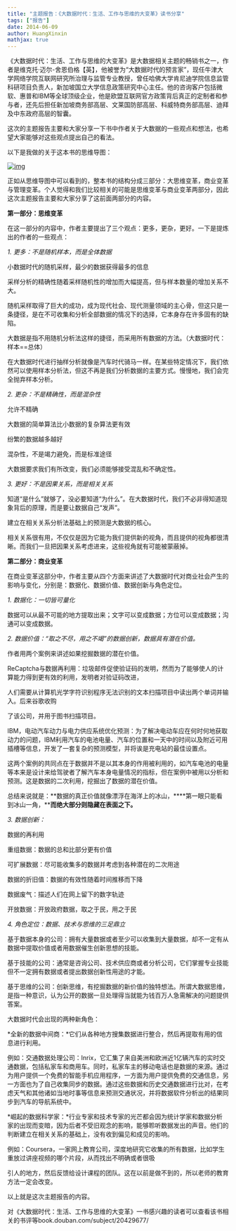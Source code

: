 ```yaml
---
title: "主题报告：《大数据时代：生活、工作与思维的大变革》读书分享"
tags: ["报告"]
date: 2014-06-09
author: HuangXinxin  
mathjax: true
---
```


《大数据时代：生活、工作与思维的大变革》是大数据相关主题的畅销书之一，作者是维克托·迈尔-舍恩伯格【英】，他被誉为“大数据时代的预言家”，现任牛津大学网络学院互联网研究所治理与监管专业教授，曾任哈佛大学肯尼迪学院信息监管科研项目负责人，新加坡国立大学信息政策研究中心主任。他的咨询客户包括微软、惠普和IBM等全球顶级企业，他是欧盟互联网官方政策背后真正的定制者和参与者，还先后担任新加坡商务部高层、文莱国防部高层、科威特商务部高层、迪拜及中东政府高层的智囊。

这次的主题报告主要和大家分享一下书中作者关于大数据的一些观点和想法，也希望大家能够对这些观点提出自己的看法。

以下是我做的关于这本书的思维导图：

[![img](http://www.cad.zju.edu.cn/home/vagblog/wp-content/uploads/2014/06/%E8%AF%BB%E4%B9%A6%E5%88%86%E4%BA%AB-HXX.001.jpg)](http://www.cad.zju.edu.cn/home/vagblog/wp-content/uploads/2014/06/读书分享-HXX.001.jpg)



正如从思维导图中可以看到的，整本书的结构分成三部分：大思维变革，商业变革与管理变革。个人觉得和我们比较相关的可能是思维变革与商业变革两部分，因此这次主题报告主要和大家分享了这前面两部分的内容。

**第一部分：思维变革**

在这一部分的内容中，作者主要提出了三个观点：更多，更杂，更好。一下是提炼出的作者的一些观点：

*1. 更多：不是随机样本，而是全体数据*

小数据时代的随机采样，最少的数据获得最多的信息

采样分析的精确性随着采样随机性的增加而大幅提高，但与样本数量的增加关系不大。

随机采样取得了巨大的成功，成为现代社会、现代测量领域的主心骨，但这只是一条捷径，是在不可收集和分析全部数据的情况下的选择，它本身存在许多固有的缺陷。

大数据是指不用随机分析法这样的捷径，而采用所有数据的方法。（大数据时代：样本==总体）

在大数据时代进行抽样分析就像是汽车时代骑马一样。在某些特定情况下，我们依然可以使用样本分析法，但这不再是我们分析数据的主要方式。慢慢地，我们会完全抛弃样本分析。

*2. 更杂：不是精确性，而是混杂性*

允许不精确

大数据的简单算法比小数据的复杂算法更有效

纷繁的数据越多越好

混杂性，不是竭力避免，而是标准途径

大数据要求我们有所改变，我们必须能够接受混乱和不确定性。

*3. 更好：不是因果关系，而是相关关系*

知道“是什么”就够了，没必要知道“为什么”。在大数据时代，我们不必非得知道现象背后的原理，而是要让数据自己“发声”。

建立在相关关系分析法基础上的预测是大数据的核心。

相关关系很有用，不仅仅是因为它能为我们提供新的视角，而且提供的视角都很清晰。而我们一旦把因果关系考虑进来，这些视角就有可能被蒙蔽掉。

 

**第二部分：商业变革**

在商业变革这部分中，作者主要从四个方面来讲述了大数据时代对商业社会产生的影响与变化，分别是：数据化、数据价值、数据创新与角色定位。

*1. 数据化：一切皆可量化*

数据可以从最不可能的地方提取出来；文字可以变成数据；方位可以变成数据；沟通可以变成数据。

*2. 数据价值：“取之不尽，用之不竭”的数据创新，数据具有潜在价值。*

作者用两个案例来讲述如果挖掘数据的潜在价值。

ReCaptcha与数据再利用：垃圾邮件促使验证码的发明，然而为了能够使人的计算能力得到更有效的利用，发明者对验证码改进，

人们需要从计算机光学字符识别程序无法识别的文本扫描项目中读出两个单词并输入。后来谷歌收购

了该公司，并用于图书扫描项目。

IBM，电动汽车动力与电力供应系统优化预测：为了解决电动车应在何时何地获取动力的问题，IBM利用汽车的电池电量、汽车的位置和一天中的时间以及附近可用插槽等信息，开发了一套复杂的预测模型，并将诶是充电站的最佳设置点。

这两个案例的共同点在于数据并不是以其本身的作用被利用的，如汽车电池的电量等本来是设计来给驾驶者了解汽车本身电量情况的指标，但在案例中被用以分析和预测。这是数据的二次利用，挖掘出了数据的潜在价值。

总结来说就是：**数据的真正价值就像漂浮在海洋上的冰山，****第一眼只能看到冰山一角，****而绝大部分则隐藏在表面之下。**

*3. 数据创新：*

数据的再利用

重组数据：数据的总和比部分更有价值

可扩展数据：尽可能收集多的数据并考虑到各种潜在的二次用途

数据的折旧值：数据的有效性随着时间推移而下降

数据废气：描述人们在网上留下的数字轨迹

开放数据：开放政府数据，取之于民，用之于民

*4. 角色定位：数据、技术与思维的三足鼎立*

基于数据本身的公司：拥有大量数据或者至少可以收集到大量数据，却不一定有从数据中提取价值或者用数据催生创新思想的技能。

基于技能的公司：通常是咨询公司、技术供应商或者分析公司，它们掌握专业技能但不一定拥有数据或者提出数据创新性用途的才能。

基于思维的公司：创新思维，有挖掘数据的新价值的独特想法。所谓大数据思维，是指一种意识，认为公开的数据一旦处理得当就能为钱百万人急需解决的问题提供答案。

大数据时代会出现的两种新角色：

*全新的数据中间商：*它们从各种地方搜集数据进行整合，然后再提取有用的信息进行利用。

例如：交通数据处理公司：Inrix，它汇集了来自美洲和欧洲近1亿辆汽车的实时交通数据，包括私家车和商用车。同时，私家车主的移动电话也是数据的来源。通过为用户提供一个免费的智能手机应用程序，一方面为用户提供免费的交通信息，另一方面也为了自己收集同步的数据。通过这些数据和历史交通数据进行比对，在考虑天气和其他诸如当地时事等信息来预测交通状况，并将数据软件分析出的结果同步到汽车的导航系统中。

*崛起的数据科学家：*行业专家和技术专家的光芒都会因为统计学家和数据分析家的出现而变暗，因为后者不受旧观念的影响，能够聆听数据发出的声音。他们的判断建立在相关关系的基础上，没有收到偏见和成见的影响。

例如：Coursera，一家网上教育公司，深度地研究它收集的所有数据，比如学生重放过讲座视频的哪个片段，从而找出不明确或者很吸

引人的地方，然后反馈给设计课程的团队。这在以前是做不到的，所以老师的教育方法一定会改变。

 

以上就是这次主题报告的内容。

对《大数据时代：生活、工作与思维的大变革》一书感兴趣的读者可以查看该书相关的书评等book.douban.com/subject/20429677/



 